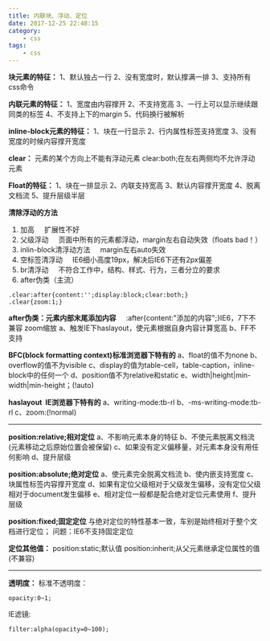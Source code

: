 ```yaml
---
title: 内联块、浮动、定位
date: 2017-12-25 22:48:15
category:
    - css
tags:
    - css
---
```

**块元素的特征：**
1、默认独占一行
2、没有宽度时，默认撑满一排
3、支持所有css命令


**内联元素的特征：**
1、宽度由内容撑开
2、不支持宽高
3、一行上可以显示继续跟同类的标签
4、不支持上下的margin
5、代码换行被解析

 <!-- more -->
**inline-block元素的特征：**
1、块在一行显示
2、行内属性标签支持宽度
3、没有宽度的时候内容撑开宽度


**clear：**
元素的某个方向上不能有浮动元素
clear:both;在左右两侧均不允许浮动元素

**Float的特征：**
1、块在一排显示
2、内联支持宽高
3、默认内容撑开宽度
4、脱离文档流
5、提升层级半层


**清除浮动的方法**
1. 加高
    扩展性不好
2. 父级浮动
    页面中所有的元素都浮动，margin左右自动失效（floats bad！）
3. inlin-block清浮动方法
    margin左右auto失效
4. 空标签清浮动
    IE6细小高度19px，解决后IE6下还有2px偏差
5. br清浮动
    不符合工作中，结构、样式、行为，三者分立的要求
6. after伪类（主流）
```
.clear:after{content:'';display:block;clear:both;}
.clear{zoom:1;}
```

**after伪类：元素内部末尾添加内容**
    :after{content:"添加的内容";}IE6，7下不兼容
zoom缩放
a、触发IE下haslayout，使元素根据自身内容计算宽高
b、FF不支持

**BFC(block formatting context)标准浏览器下特有的**
a、float的值不为none
b、overflow的值不为visible
c、display的值为table-cell，table-caption，inline-block中的任何一个
d、position值不为relative和static
e、width|height|min-width|min-height；(!auto)

**haslayout  IE浏览器下特有的**
a、writing-mode:tb-rl
b、-ms-writing-mode:tb-rl
c、zoom:(!normal)

---

**position:relative;相对定位**
a、不影响元素本身的特征
b、不使元素脱离文档流(元素移动之后原始位置会被保留)
c、如果没有定义偏移量，对元素本身没有用任何影响
d、提升层级

**position:absolute;绝对定位**
a、使元素完全脱离文档流
b、使内嵌支持宽度
c、块属性标签内容撑开宽度
d、如果有定位父级相对于父级发生偏移，没有定位父级相对于document发生偏移
e、相对定位一般都是配合绝对定位元素使用
f、提升层级

**position:fixed;固定定位**
与绝对定位的特性基本一致，车别是始终相对于整个文档进行定位；
问题：IE6不支持固定定位

**定位其他值：**
position:static;默认值
position:inherit;从父元素继承定位属性的值(不兼容)


---


**透明度：**
标准不透明度：
```
opacity:0~1;
```
IE滤镜:
```
filter:alpha(opacity=0~100);
```
